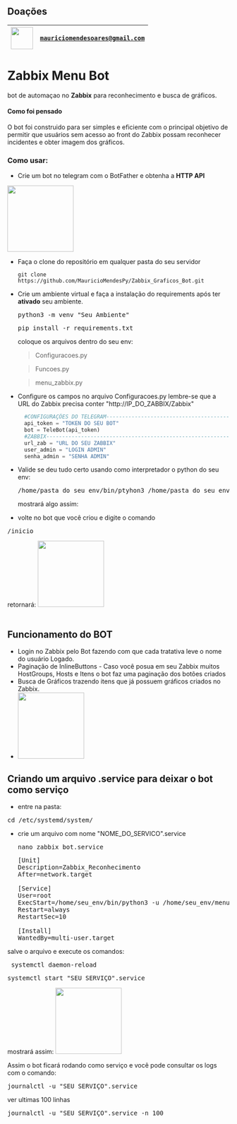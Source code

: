 ## Doações

| <img width="50" height="50" src="https://user-images.githubusercontent.com/741969/99538099-3b7a5d00-298b-11eb-9f4f-c3d0cd4a5280.png" /> | <code>mauriciomendesoares@gmail.com</code> |
| --- | --- |



# Zabbix Menu Bot

bot de automaçao no <b>Zabbix</b> para reconhecimento e busca de gráficos.

#### Como foi pensado

O bot foi construido para ser simples e eficiente com o principal objetivo de permitir que usuários sem acesso ao front do Zabbix possam reconhecer incidentes
e obter imagem dos gráficos.

### Como usar:

- Crie um bot no telegram com o BotFather e obtenha a <b>HTTP API</b>
<img widht=150 height=150 src="https://github.com/MauricioMendesPy/Zabbix_Graficos_Bot/assets/148800324/4e8b75e5-5827-4660-9f5f-db1587c1bd86" />

- Faça o clone do repositório em qualquer pasta do seu servidor
  <pre><code>git clone https://github.com/MauricioMendesPy/Zabbix_Graficos_Bot.git </code></pre>

- Crie um ambiente virtual e faça a instalação do requirements após ter <strong>ativado</strong> seu ambiente.
  <pre>python3 -m venv "Seu Ambiente"</pre>
  <pre>pip install -r requirements.txt</pre>
  coloque os arquivos dentro do seu env:
  <blockquote>Configuracoes.py</blockquote>
  <blockquote>Funcoes.py</blockquote>
  <blockquote>menu_zabbix.py</blockquote>
    
    

- Configure os campos no arquivo Configuracoes.py
lembre-se que a URL do Zabbix precisa conter "http://IP_DO_ZABBIX/Zabbix"
  ```python
    #CONFIGURAÇÕES DO TELEGRAM----------------------------------------------#
    api_token = "TOKEN DO SEU BOT"
    bot = TeleBot(api_token)
    #ZABBIX------------------------------------------------------------------#
    url_zab = "URL DO SEU ZABBIX"
    user_admin = "LOGIN ADMIN"
    senha_admin = "SENHA ADMIN"
  
- Valide se deu tudo certo usando como interpretador o python do seu env:
  <pre>/home/pasta_do_seu_env/bin/ptyhon3 /home/pasta_do_seu_env/menu_zabbix.py</pre>
  mostrará algo assim:

- volte no bot que você criou e digite o comando
<pre>/inicio</pre>
retornará:
<img widht=150 height=150 src="https://github.com/MauricioMendesPy/Zabbix_Graficos_Bot/assets/148800324/d318a917-5224-43e9-8619-b0da47f6333a" />
<br><br>
## Funcionamento do BOT

- Login no Zabbix pelo Bot fazendo com que cada tratativa leve o nome do usuário Logado.
- Paginação de InlineButtons - Caso você posua em seu Zabbix muitos HostGroups, Hosts e Itens o bot faz uma paginação dos botões criados
- Busca de Gráficos trazendo itens que já possuem gráficos criados no Zabbix.
- <img widht=150 height=150 src="https://github.com/MauricioMendesPy/Zabbix_Graficos_Bot/assets/148800324/375e927f-95db-472e-8e46-89b8b349759e" />



  
## Criando um arquivo <b>.service</b> para deixar o bot como serviço

- entre na pasta:
<pre>cd /etc/systemd/system/</pre>
- crie um arquivo com nome "NOME_DO_SERVICO".service
  <pre>nano zabbix_bot.service</pre>
  
  <pre>[Unit]
  Description=Zabbix_Reconhecimento
  After=network.target

  [Service]
  User=root
  ExecStart=/home/seu_env/bin/python3 -u /home/seu_env/menu_zabbix.py
  Restart=always
  RestartSec=10
  
  [Install]
  WantedBy=multi-user.target</pre>

salve o arquivo e execute os comandos:
<pre> systemctl daemon-reload</pre>
<pre>systemctl start "SEU_SERVIÇO".service</pre>
mostrará assim:
<img widht=150 height=150 src="https://github.com/MauricioMendesPy/Zabbix_Graficos_Bot/assets/148800324/3777016b-8fac-4f8b-99a8-1e65ba8546b4" />



Assim o bot ficará rodando como serviço e você pode consultar os logs com o comando:
<pre>journalctl -u "SEU_SERVIÇO".service</pre>
ver ultimas 100 linhas
<pre>journalctl -u "SEU_SERVIÇO".service -n 100 </pre>
 

